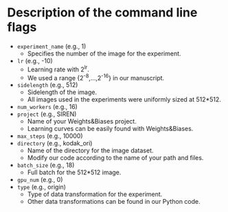# Description of the command line flags

* `experiment_name` (e.g., 1)
    * Specifies the number of the image for the experiment.
* `lr` (e.g., -10)
    * Learning rate with 2<sup>lr</sup>.
    * We used a range {2<sup>-8</sup>,...,2<sup>-16</sup>} in our manuscript.
* `sidelength` (e.g., 512)
    * Sidelength of the image.
    * All images used in the experiments were uniformly sized at 512*512.
* `num_workers` (e.g., 16)
* `project` (e.g., SIREN)
    * Name of your Weights&Biases project.
    * Learning curves can be easily found with Weights&Biases.
* `max_steps` (e.g., 10000)
* `directory` (e.g., kodak_ori)
    * Name of the directory for the image dataset.
    * Modify our code according to the name of your path and files.
* `batch_size` (e.g., 18)
    * Full batch for the 512*512 image.
* `gpu_num` (e.g., 0)
* `type` (e.g., origin)
    * Type of data transformation for the experiment.
    * Other data transformations can be found in our Python code.